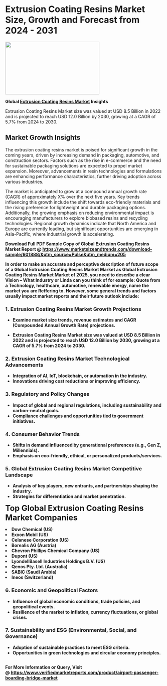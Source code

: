 <H1>Extrusion Coating Resins Market Size, Growth and Forecast from 2024 - 2031</H1><img class="aligncenter size-medium wp-image-584254" src="https://thirdeyenews.in/wp-content/uploads/2024/09/Global-Market-Research-300x168.jpeg" alt="" width="300" height="168" /><p><strong>Global&nbsp;<a href="https://www.marketsizeandtrends.com/download-sample/601888/&amp;utm_source=Pulse&amp;utm_medium=205">Extrusion Coating Resins Market</a> Insights</strong></p><p>Extrusion Coating Resins Market size was valued at USD 8.5 Billion in 2022 and is projected to reach USD 12.0 Billion by 2030, growing at a CAGR of 5.7% from 2024 to 2030.</p><p><h2>Market Growth Insights</h2> <p>The extrusion coating resins market is poised for significant growth in the coming years, driven by increasing demand in packaging, automotive, and construction sectors. Factors such as the rise in e-commerce and the need for sustainable packaging solutions are expected to propel market expansion. Moreover, advancements in resin technologies and formulations are enhancing performance characteristics, further driving adoption across various industries.</p> <p><strong></strong></p> <p>The market is anticipated to grow at a compound annual growth rate (CAGR) of approximately X% over the next five years. Key trends influencing this growth include the shift towards eco-friendly materials and the rising preference for lightweight and durable packaging options. Additionally, the growing emphasis on reducing environmental impact is encouraging manufacturers to explore biobased resins and recycling technologies. Regional growth dynamics indicate that North America and Europe are currently leading, but significant opportunities are emerging in Asia-Pacific, where industrial growth is accelerating.</p> <p><strong></p><p><span class=""><strong>Download Full PDF Sample Copy of Global Extrusion Coating Resins Market Report</strong> @ <a href="https://www.marketsizeandtrends.com/download-sample/601888/&amp;utm_source=Pulse&amp;utm_medium=205" target="_blank">https://www.marketsizeandtrends.com/download-sample/601888/&amp;utm_source=Pulse&amp;utm_medium=205</a></span></p><p>In order to make an accurate and perceptive description of future scope of a Global&nbsp;Extrusion Coating Resins Market Market as Global&nbsp;Extrusion Coating Resins Market Market of 2025, you need to describe a clear Vision &ndash; What Industry or Linda can you think of for example: Quote from a Technology, healthcare, automotive, renewable energy, name the market you are Reffering to. However, some general trends and factors usually impact market reports and their future outlook include:</p><h3>1.&nbsp;<strong>Extrusion Coating Resins Market Growth Projections</strong></h3><ul><li>Examine market size trends, revenue estimates and CAGR (Compounded Annual Growth Rate) projections.</li><li><p>Extrusion Coating Resins Market size was valued at USD 8.5 Billion in 2022 and is projected to reach USD 12.0 Billion by 2030, growing at a CAGR of 5.7% from 2024 to 2030.</p></li></ul><h3>2.&nbsp;<strong>Extrusion Coating Resins Market Technological Advancements</strong></h3><ul><li>Integration of AI, IoT, blockchain, or automation in the industry.</li><li>Innovations driving cost reductions or improving efficiency.</li></ul><h3>3.&nbsp;<strong>Regulatory and Policy Changes</strong></h3><ul><li>Impact of global and regional regulations, including sustainability and carbon-neutral goals.</li><li>Compliance challenges and opportunities tied to government initiatives.</li></ul><h3>4.&nbsp;<strong>Consumer Behavior Trends</strong></h3><ul><li>Shifts in demand influenced by generational preferences (e.g., Gen Z, Millennials).</li><li>Emphasis on eco-friendly, ethical, or personalized products/services.</li></ul><h3>5.&nbsp;<strong>Global Extrusion Coating Resins Market Competitive Landscape</strong></h3><ul><li>Analysis of key players, new entrants, and partnerships shaping the industry.</li><li>Strategies for differentiation and market penetration.</li></ul><p data-pm-slice="1 1 []"><span style="color: inherit; font-family: inherit; font-size: 25px;">Top Global Extrusion Coating Resins Market Companies</span></p><div class="" data-test-id=""><p><li>Dow Chemical (US)</li><li> Exxon Mobil (US)</li><li> Celanese Corporation (US)</li><li> Borealis AG (Austria)</li><li> Chevron Phillips Chemical Company (US)</li><li> Dupont (US)</li><li> LyondellBasell Industries Holdings B.V. (US)</li><li> Qenos Pty. Ltd. (Australia)</li><li> SABIC (Saudi Arabia)</li><li> Ineos (Switzerland)</li></p></div><h3>6.&nbsp;<strong>Economic and Geopolitical Factors</strong></h3><ul><li>Influence of global economic conditions, trade policies, and geopolitical events.</li><li>Resilience of the market to inflation, currency fluctuations, or global crises.</li></ul><h3>7.&nbsp;<strong>Sustainability and ESG (Environmental, Social, and Governance)</strong></h3><ul><li>Adoption of sustainable practices to meet ESG criteria.</li><li>Opportunities in green technologies and circular economy principles.</li></ul><h2><strong style="font-size: 14px;">For More Information or Query, Visit @&nbsp;</strong><a style="background-color: #ffffff; font-size: 14px;" href="https://www.marketsizeandtrends.com/report/extrusion-coating-resins-market/" target="_blank">https://www.verifiedmarketreports.com/product/airport-passenger-boarding-bridge-market</a></h2>
